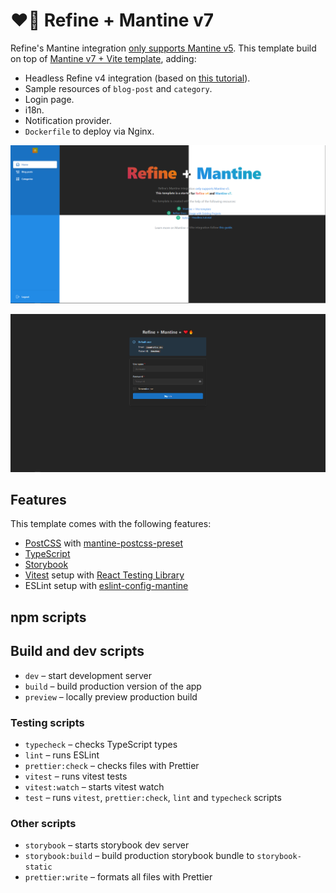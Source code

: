 # ❤️‍🔥 Refine + Mantine v7

Refine's Mantine integration [only supports Mantine v5](https://refine.dev/docs/ui-integrations/mantine/introduction). This template build on top of [Mantine v7 + Vite template](https://github.com/mantinedev/vite-template), adding:

- Headless Refine v4 integration (based on [this tutorial](https://github.com/refinedev/refine/tree/master/examples/tutorial-headless)).
- Sample resources of `blog-post` and `category`.
- Login page.
- i18n.
- Notification provider.
- `Dockerfile` to deploy via Nginx.

![](./public/screenshots/home.png)

![](./public/screenshots/login.png)

## Features

This template comes with the following features:

- [PostCSS](https://postcss.org/) with [mantine-postcss-preset](https://mantine.dev/styles/postcss-preset)
- [TypeScript](https://www.typescriptlang.org/)
- [Storybook](https://storybook.js.org/)
- [Vitest](https://vitest.dev/) setup with [React Testing Library](https://testing-library.com/docs/react-testing-library/intro)
- ESLint setup with [eslint-config-mantine](https://github.com/mantinedev/eslint-config-mantine)

## npm scripts

## Build and dev scripts

- `dev` – start development server
- `build` – build production version of the app
- `preview` – locally preview production build

### Testing scripts

- `typecheck` – checks TypeScript types
- `lint` – runs ESLint
- `prettier:check` – checks files with Prettier
- `vitest` – runs vitest tests
- `vitest:watch` – starts vitest watch
- `test` – runs `vitest`, `prettier:check`, `lint` and `typecheck` scripts

### Other scripts

- `storybook` – starts storybook dev server
- `storybook:build` – build production storybook bundle to `storybook-static`
- `prettier:write` – formats all files with Prettier
